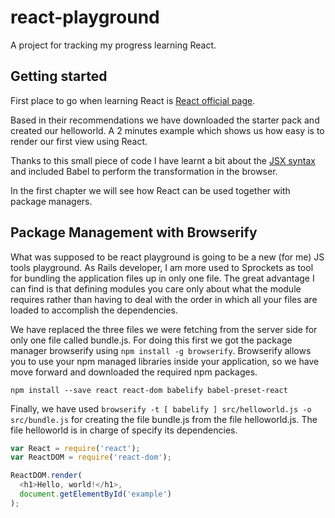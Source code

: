 # react-playground
A project for tracking my progress learning React.

## Getting started
First place to go when learning React is [React official page](https://facebook.github.io/react/docs/getting-started.html). 

Based in their recommendations we have downloaded the starter pack and created our helloworld. A 2 minutes example which shows us how easy is to render our first view using React.

Thanks to this small piece of code I have learnt a bit about the [JSX syntax](https://facebook.github.io/react/docs/jsx-in-depth.html) and included Babel to perform the transformation in the browser.

In the first chapter we will see how React can be used together with package managers.

## Package Management with Browserify
What was supposed to be react playground is going to be a new (for me) JS tools playground. As Rails developer, I am more used to Sprockets as tool for bundling the application files up in only one file. The great advantage I can find is that defining modules you care only about what the module requires rather than having to deal with the order in which all your files are loaded to accomplish the dependencies.

We have replaced the three files we were fetching from the server side for only one file called bundle.js. For doing this first we got the package manager browserify using `npm install -g browserify`. Browserify allows you to use your npm managed libraries inside your application, so we have move forward and downloaded the required npm packages.

```
npm install --save react react-dom babelify babel-preset-react
```

Finally, we have used `browserify -t [ babelify ] src/helloworld.js -o src/bundle.js` for creating the file bundle.js from the file helloworld.js. The file helloworld is in charge of specify its dependencies.

```javascript
var React = require('react');
var ReactDOM = require('react-dom');

ReactDOM.render(
  <h1>Hello, world!</h1>,
  document.getElementById('example')
);
```